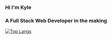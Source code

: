 ### Hi I'm Kyle 
### A Full Stack Web Developer in the making

[![Top Langs](https://github-readme-stats.vercel.app/api/top-langs/?username=kylemiller13&layout=compact)](https://github.com/kylemiller13/github-readme-stats)

